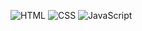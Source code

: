 ![HTML](https://img.shields.io/badge/-HTML5-orange?logo=html5&logoColor=white&style=for-the-badge)
![CSS](https://img.shields.io/badge/-CSS3-blue?logo=css3&logoColor=white&style=for-the-badge)
![JavaScript](https://img.shields.io/badge/-JavaScript-yellow?logo=javascript&logoColor=white&style=for-the-badge)

